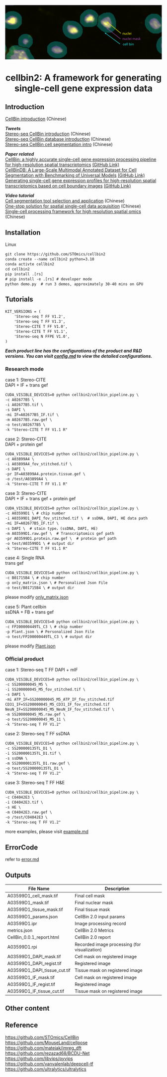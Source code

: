 <div align="center">
  <img src="docs/images/cellbin.png"><br/>
  <h1 align="center">
    cellbin2: A framework for generating single-cell gene expression data
  </h1>
</div>

## Introduction
[CellBin introduction](docs/md/CellBin_1.0/CellBin解决方案技术说明.md) (Chinese) 

***Tweets*** <br>
[Stereo-seq CellBin introduction](https://mp.weixin.qq.com/s/PT3kPvsmrB3oQleEIMPkjQ)  (Chinese)  <br>
[Stereo-seq CellBin database introduction](https://mp.weixin.qq.com/s/OYJhAH6Bq1X1CQIYwugxkw) (Chinese)  <br>
[Stereo-seq CellBin cell segmentation intro](https://mp.weixin.qq.com/s/2-lE5OjPpjitLK_4Z0QI3Q) (Chinese)  <br>

***Paper related*** <br>
[CellBin: a highly accurate single-cell gene expression processing pipeline for high-resolution spatial transcriptomics](https://www.biorxiv.org/content/10.1101/2023.02.28.530414v5) [(GitHub Link)](https://github.com/STOmics) <br>
[CellBinDB: A Large-Scale Multimodal Annotated Dataset for Cell Segmentation with Benchmarking of Universal Models](https://www.biorxiv.org/content/10.1101/2024.11.20.619750v2) [(GitHub Link)](https://github.com/STOmics/cs-benchmark) <br>
[Generating single-cell gene expression profiles for high-resolution spatial transcriptomics based on cell boundary images](https://gigabytejournal.com/articles/110) [(GitHub Link)](https://github.com/STOmics/STCellbin) <br>

***Video tutorial*** <br>
[Cell segmentation tool selection and application](https://www.bilibili.com/video/BV1Ct421H7ST/?spm_id_from=333.337.search-card.all.click) (Chinese) <br>
[One-stop solution for spatial single-cell data acquisition](https://www.bilibili.com/video/BV1Me4y1T77T/?spm_id_from=333.337.search-card.all.click) (Chinese) <br>
[Single-cell processing framework for high resolution spatial omics](https://www.bilibili.com/video/BV1M14y1q7YR/?spm_id_from=333.788.recommend_more_video.12) (Chinese) 

## Installation
Linux
```shell
git clone https://github.com/STOmics/cellbin2
conda create --name cellbin2 python=3.10
conda activte cellbin2
cd cellbin2
pip install .[rs]
# pip install -e .[rs] # developer mode
python demo.py  # run 3 demos, approximately 30-40 mins on GPU
```


## Tutorials
```shell
KIT_VERSIONS = (
    'Stereo-seq T FF V1.2',
    'Stereo-seq T FF V1.3',
    'Stereo-CITE T FF V1.0',
    'Stereo-CITE T FF V1.1',
    'Stereo-seq N FFPE V1.0',
)
``` 
***Each product line has the configurations of the product and R&D versions. You can visit [config.md](docs/v2/config.md) to view the detailed configurations.***

### Research mode
case 1:
Stereo-CITE <br>
DAPI + IF + trans gef
```shell
CUDA_VISIBLE_DEVICES=0 python cellbin2/cellbin_pipeline.py \
-c A02677B5 \
-i A02677B5.tif \
-s DAPI \
-mi IF=A02677B5_IF.tif \
-m A02677B5.raw.gef \
-o test/A02677B5 \
-k "Stereo-CITE T FF V1.1 R"
```

case 2: 
Stereo-CITE <br>
DAPI + protein gef
```shell
CUDA_VISIBLE_DEVICES=0 python cellbin2/cellbin_pipeline.py \
-c A03899A4 \
-i A03899A4_fov_stitched.tif \
-s DAPI \
-pr IF=A03899A4.protein.tissue.gef \
-o /test/A03899A4 \
-k "Stereo-CITE T FF V1.1 R"
```

case 3:
Stereo-CITE <br>
DAPI + IF + trans gef + protein gef
```shell
CUDA_VISIBLE_DEVICES=0 python cellbin2/cellbin_pipeline.py \
-c A03599D1 \ # chip number
-i A03599D1_DAPI_fov_stitched.tif \  # ssDNA, DAPI, HE data path
-mi IF=A02677B5_IF.tif \
-s DAPI \  # stain type，(ssDNA, DAPI, HE)
-m A03599D1.raw.gef \  # Transcriptomics gef path
-pr A03599D1.protein.raw.gef \  # protein gef path
-o test/A03599D1 \ # output dir
-k "Stereo-CITE T FF V1.1 R"
```

case 4:
Single RNA <br>
trans gef
```shell
CUDA_VISIBLE_DEVICES=0 python cellbin2/cellbin_pipeline.py \
-c B01715B4 \ # chip number
-p only_matrix.json \ # Personalized Json File
-o test/B01715B4 \ # output dir
```
please modify [only_matrix.json](cellbin2/config/demos/only_matrix.json)<br>

case 5:
Plant cellbin<br>
ssDNA + FB + trans gef
```shell
CUDA_VISIBLE_DEVICES=0 python cellbin2/cellbin_pipeline.py \
-c FP200000449TL_C3 \ # chip number
-p Plant.json \ # Personalized Json File
-o test/FP200000449TL_C3 \ # output dir
```
please modify [Plant.json](cellbin2/config/demos/Plant.json)<br>

### Official product
case 1: 
Stereo-seq T FF
DAPI + mIF
```shell
CUDA_VISIBLE_DEVICES=0 python cellbin2/cellbin_pipeline.py \
-c SS200000045_M5 \
-i SS200000045_M5_fov_stitched.tif \
-s DAPI \
-mi ATP_IF=SS200000045_M5_ATP_IF_fov_stitched.tif CD31_IF=SS200000045_M5_CD31_IF_fov_stitched.tif NeuN_IF=SS200000045_M5_NeuN_IF_fov_stitched.tif \
-m SS200000045_M5.raw.gef \
-o test/SS200000045_M5_11 \
-k "Stereo-seq T FF V1.2"
```
case 2: 
Stereo-seq T FF
ssDNA
```shell
CUDA_VISIBLE_DEVICES=0 python cellbin2/cellbin_pipeline.py \
-c SS200000135TL_D1 \
-i SS200000135TL_D1.tif \
-s ssDNA \
-m SS200000135TL_D1.raw.gef \
-o test/SS200000135TL_D1 \
-k "Stereo-seq T FF V1.2"
```
case 3: 
Stereo-seq T FF
H&E
```shell
CUDA_VISIBLE_DEVICES=0 python cellbin2/cellbin_pipeline.py \
-c C04042E3 \
-i C04042E3.tif \
-s HE \
-m C04042E3.raw.gef \
-o /test/C04042E3 \
-k "Stereo-seq T FF V1.2"
```
more examples, please visit [example.md](docs/v2/example.md)

## ErrorCode
refer to [error.md](docs/v2/error.md)


## Outputs

| File Name | Description |
| ---- | ---- |
| A03599D1_cell_mask.tif | Final cell mask |
| A03599D1_mask.tif | Final nuclear mask |
| A03599D1_tissue_mask.tif | Final tissue mask |
| A03599D1_params.json | CellBin 2.0 input params |
| A03599D1.ipr | Image processing record |
| metrics.json | CellBin 2.0 Metrics |
| CellBin_0.0.1_report.html | CellBin 2.0 report |
| A03599D1.rpi | Recorded image processing (for visualization) |
| A03599D1_DAPI_mask.tif | Cell mask on registered image |
| A03599D1_DAPI_regist.tif | Registered image |
| A03599D1_DAPI_tissue_cut.tif | Tissue mask on registered image |
| A03599D1_IF_mask.tif | Cell mask on registered image |
| A03599D1_IF_regist.tif | Registered image |
| A03599D1_IF_tissue_cut.tif | Tissue mask on registered image |


## Other content


## Reference
https://github.com/STOmics/CellBin <br>
https://github.com/MouseLand/cellpose <br>
https://github.com/matejak/imreg_dft <br>
https://github.com/rezazad68/BCDU-Net <br>
https://github.com/libvips/pyvips <br>
https://github.com/vanvalenlab/deepcell-tf <br>
https://github.com/ultralytics/ultralytics <br>

